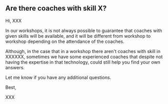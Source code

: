 ## Are there coaches with skill X? 

Hi, XXX

In our workshops, it is not always possible to guarantee that coaches with given skills will be available, and it will be different from workshop to workshop depending on the attendance of the coaches. 

Although, in the case that in a workshop there aren't coaches with skill in XXXXXX, sometimes we have some experienced coaches that despite not having the expertise in that technology, could still help you find your own answers.

Let me know if you have any additional questions.

Best,

XXX
